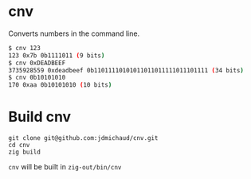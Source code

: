 # cnv

Converts numbers in the command line.
```bash
$ cnv 123
123 0x7b 0b1111011 (9 bits)
$ cnv 0xDEADBEEF
3735928559 0xdeadbeef 0b11011110101011011011111011101111 (34 bits)
$ cnv 0b10101010
170 0xaa 0b10101010 (10 bits)
```

# Build cnv

```
git clone git@github.com:jdmichaud/cnv.git
cd cnv
zig build
```

`cnv` will be built in `zig-out/bin/cnv`

